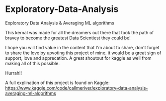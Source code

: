 # Exploratory-Data-Analysis

Exploratory Data Analysis &amp; Averaging ML algorithms

This kernal was made for all the dreamers out there that took the path of bravey to become the greatest Data Scientiest they could be!

I hope you will find value in the content that I'm about to share, don't forget to share the love by upvoting this project of mine. it would be a great sign of support, love and apprecation. A great shoutout for kaggle as well from making all of this possible.

Hurrah!!

A full explination of this project is found on Kaggle:
https://www.kaggle.com/code/callmeriver/exploratory-data-analysis-averaging-ml-algorithms
